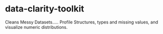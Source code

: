 # data-clarity-toolkit
Cleans Messy Datasets..... Profile Structures, types and missing values, and visualize numeric distributions. 
